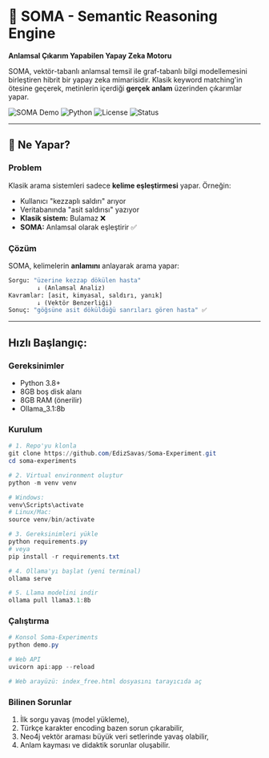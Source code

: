 # 🧠 SOMA - Semantic Reasoning Engine

**Anlamsal Çıkarım Yapabilen Yapay Zeka Motoru**

SOMA, vektör-tabanlı anlamsal temsil ile graf-tabanlı bilgi modellemesini birleştiren hibrit bir yapay zeka mimarisidir. Klasik keyword matching'in ötesine geçerek, metinlerin içerdiği **gerçek anlam** üzerinden çıkarımlar yapar.

![SOMA Demo](https://img.shields.io/badge/version-0.2.0-purple)
![Python](https://img.shields.io/badge/python-3.8+-blue)
![License](https://img.shields.io/badge/license-MIT-green)
![Status](https://img.shields.io/badge/status-pre_alpha-red)

---

## 🎯 Ne Yapar?

### Problem
Klasik arama sistemleri sadece **kelime eşleştirmesi** yapar. Örneğin:
- Kullanıcı "kezzaplı saldırı" arıyor
- Veritabanında "asit saldırısı" yazıyor
- **Klasik sistem:** Bulamaz ❌
- **SOMA:** Anlamsal olarak eşleştirir ✅

### Çözüm
SOMA, kelimelerin **anlamını** anlayarak arama yapar:
```python
Sorgu: "üzerine kezzap dökülen hasta"
        ↓ (Anlamsal Analiz)
Kavramlar: [asit, kimyasal, saldırı, yanık]
        ↓ (Vektör Benzerliği)
Sonuç: "göğsüne asit döküldüğü sanrıları gören hasta" ✅
```
---

## Hızlı Başlangıç:

### Gereksinimler

- Python 3.8+
- 8GB boş disk alanı
- 8GB RAM (önerilir)
- Ollama_3.1:8b

### Kurulum
```powershell
# 1. Repo'yu klonla
git clone https://github.com/EdizSavas/Soma-Experiment.git
cd soma-experiments

# 2. Virtual environment oluştur
python -m venv venv

# Windows:
venv\Scripts\activate
# Linux/Mac:
source venv/bin/activate

# 3. Gereksinimleri yükle
python requirements.py
# veya
pip install -r requirements.txt

# 4. Ollama'yı başlat (yeni terminal)
ollama serve

# 5. Llama modelini indir
ollama pull llama3.1:8b
```

### Çalıştırma
```powershell
# Konsol Soma-Experiments
python demo.py

# Web API
uvicorn api:app --reload

# Web arayüzü: index_free.html dosyasını tarayıcıda aç
```

### Bilinen Sorunlar
1. İlk sorgu yavaş (model yükleme),
2. Türkçe karakter encoding bazen sorun çıkarabilir,
3. Neo4j vektör araması büyük veri setlerinde yavaş olabilir,
4. Anlam kayması ve didaktik sorunlar oluşabilir.
